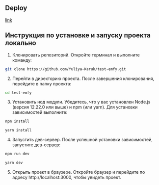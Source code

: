## Deploy

[link](https://test-emfy.netlify.app/)

## Инструкция по установке и запуску проекта локально

1. Клонировать репозиторий. Откройте терминал и выполните команду:

```bash
git clone https://github.com/Yuliya-Karuk/test-emfy.git
```

2. Перейти в директорию проекта. После завершения клонирования, перейдите в папку проекта:

```bash
cd test-emfy
```

3. Установить нод модули. Убедитесь, что у вас установлен Node.js (версия 12.22.0 или выше) и npm (или yarn). Для установки зависимостей выполните:

```bash
npm install
```
```bash
yarn install
```

4. Запустить дев-сервер. После успешной установки зависимостей, запустите дев-сервер:

```bash
npm run dev
```
```bash
yarn dev
```

5. Открыть проект в браузере. Откройте браузер и перейдите по адресу http://localhost:3000, чтобы увидеть проект.


